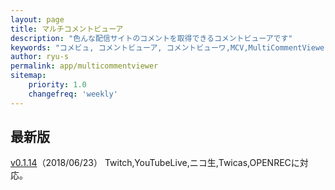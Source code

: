 ```yaml
---
layout: page
title: マルチコメントビューア
description: "色んな配信サイトのコメントを取得できるコメントビューアです"
keywords: "コメビュ, コメントビューア, コメントビューワ,MCV,MultiCommentViewer"
author: ryu-s
permalink: app/multicommentviewer
sitemap:
    priority: 1.0
    changefreq: 'weekly'	
---
```


## 最新版
[v0.1.14](http://int-main.net/app/MultiCommentViewer_v0.1.14.zip)（2018/06/23）  Twitch,YouTubeLive,ニコ生,Twicas,OPENRECに対応。  

<!--## アルファ版-->

